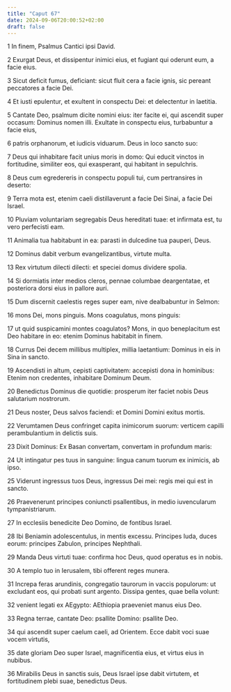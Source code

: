 ```yaml
---
title: "Caput 67"
date: 2024-09-06T20:00:52+02:00
draft: false
---
```



1 In finem, Psalmus Cantici ipsi David.

2 Exurgat Deus, et dissipentur inimici eius, et fugiant qui oderunt eum, a facie eius.

3 Sicut deficit fumus, deficiant: sicut fluit cera a facie ignis, sic pereant peccatores a facie Dei.

4 Et iusti epulentur, et exultent in conspectu Dei: et delectentur in laetitia.

5 Cantate Deo, psalmum dicite nomini eius: iter facite ei, qui ascendit super occasum: Dominus nomen illi. Exultate in conspectu eius, turbabuntur a facie eius,

6 patris orphanorum, et iudicis viduarum. Deus in loco sancto suo:

7 Deus qui inhabitare facit unius moris in domo: Qui educit vinctos in fortitudine, similiter eos, qui exasperant, qui habitant in sepulchris.

8 Deus cum egredereris in conspectu populi tui, cum pertransires in deserto:

9 Terra mota est, etenim caeli distillaverunt a facie Dei Sinai, a facie Dei Israel.

10 Pluviam voluntariam segregabis Deus hereditati tuae: et infirmata est, tu vero perfecisti eam.

11 Animalia tua habitabunt in ea: parasti in dulcedine tua pauperi, Deus.

12 Dominus dabit verbum evangelizantibus, virtute multa.

13 Rex virtutum dilecti dilecti: et speciei domus dividere spolia.

14 Si dormiatis inter medios cleros, pennae columbae deargentatae, et posteriora dorsi eius in pallore auri.

15 Dum discernit caelestis reges super eam, nive dealbabuntur in Selmon:

16 mons Dei, mons pinguis. Mons coagulatus, mons pinguis:

17 ut quid suspicamini montes coagulatos? Mons, in quo beneplacitum est Deo habitare in eo: etenim Dominus habitabit in finem.

18 Currus Dei decem millibus multiplex, millia laetantium: Dominus in eis in Sina in sancto.

19 Ascendisti in altum, cepisti captivitatem: accepisti dona in hominibus: Etenim non credentes, inhabitare Dominum Deum.

20 Benedictus Dominus die quotidie: prosperum iter faciet nobis Deus salutarium nostrorum.

21 Deus noster, Deus salvos faciendi: et Domini Domini exitus mortis.

22 Verumtamen Deus confringet capita inimicorum suorum: verticem capilli perambulantium in delictis suis.

23 Dixit Dominus: Ex Basan convertam, convertam in profundum maris:

24 Ut intingatur pes tuus in sanguine: lingua canum tuorum ex inimicis, ab ipso.

25 Viderunt ingressus tuos Deus, ingressus Dei mei: regis mei qui est in sancto.

26 Praevenerunt principes coniuncti psallentibus, in medio iuvencularum tympanistriarum.

27 In ecclesiis benedicite Deo Domino, de fontibus Israel.

28 Ibi Beniamin adolescentulus, in mentis excessu. Principes Iuda, duces eorum: principes Zabulon, principes Nephthali.

29 Manda Deus virtuti tuae: confirma hoc Deus, quod operatus es in nobis.

30 A templo tuo in Ierusalem, tibi offerent reges munera.

31 Increpa feras arundinis, congregatio taurorum in vaccis populorum: ut excludant eos, qui probati sunt argento. Dissipa gentes, quae bella volunt:

32 venient legati ex AEgypto: AEthiopia praeveniet manus eius Deo.

33 Regna terrae, cantate Deo: psallite Domino: psallite Deo.

34 qui ascendit super caelum caeli, ad Orientem. Ecce dabit voci suae vocem virtutis,

35 date gloriam Deo super Israel, magnificentia eius, et virtus eius in nubibus.

36 Mirabilis Deus in sanctis suis, Deus Israel ipse dabit virtutem, et fortitudinem plebi suae, benedictus Deus.

